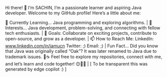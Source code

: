 Hi there! 👋 I’m SACHIN,
I’m a passionate learner and aspiring Java developer. Welcome to my GitHub profile! Here’s a little about me:

🌱 Currently Learning... Java programming and exploring algorithms.  |
👀 Interests... Java development, problem-solving, and connecting with fellow tech enthusiasts.  |
🚀 Goals: Collaborate on exciting projects, contribute to open-source, and grow as a developer.  |
📫 How to Reach Me:
     LinkedIn: www.linkedin.com/in/iamucn
     Twitter: ;)
     Email: ;)  |
Fun Fact...
Did you know that Java was originally called “Oak”? It was later renamed to Java due to trademark issues. 🌳☕
Feel free to explore my repositories, connect with me, and let’s learn and code together! 😊👩‍💻  |
[ To be transparent this was generated by edge copilot :) ]

<!---
IAMUCN/IAMUCN is a ✨ special ✨ repository because its `README.md` (this file) appears on your GitHub profile.
You can click the Preview link to take a look at your changes.
--->
